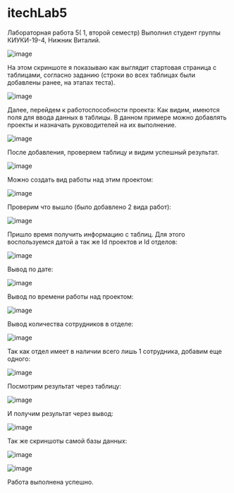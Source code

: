 # itechLab5

Лабораторная работа 5( 1, второй семестр)
Выполнил студент группы КИУКИ-19-4, Нижник Виталий.

![image](https://user-images.githubusercontent.com/79364960/178112434-be017116-add3-4e66-be19-5731fe190f82.png)

На этом скриншоте я показываю как выглядит стартовая страница с таблицами, согласно заданию (строки во всех таблицах были добавлены ранее, на этапах теста). 

![image](https://user-images.githubusercontent.com/79364960/178112477-29717c12-021f-413f-aef5-ac29ad7bffc7.png)


Далее, перейдем к работоспособности проекта:
Как видим, имеются поля для ввода данных в таблицы. В данном примере можно добавлять проекты и назначать руководителей на их выполнение.

![image](https://user-images.githubusercontent.com/79364960/178113007-d78e2df8-6489-4006-80d2-80fbfa1f1016.png)

После добавления, проверяем таблицу и видим успешный результат.

![image](https://user-images.githubusercontent.com/79364960/178113024-934c676f-145d-4b01-bc08-cadca44032a8.png)

Можно создать вид работы над этим проектом:

![image](https://user-images.githubusercontent.com/79364960/178113190-92204882-c0bd-4e3e-9ebe-cf06b2526a32.png)

Проверим что вышло (было добавлено 2 вида работ):

![image](https://user-images.githubusercontent.com/79364960/178113202-8478ea0b-da5e-4c54-be79-2427b5338db6.png)

Пришло время получить информацию с таблиц. Для этого воспользуемся датой а так же Id проектов и Id отделов:

![image](https://user-images.githubusercontent.com/79364960/178113209-a4ccb10d-617e-4d15-a5b4-6b5da4eaceba.png)

Вывод по дате:

![image](https://user-images.githubusercontent.com/79364960/178113225-8558de1e-4856-4828-9c88-6646d68d0fc4.png)

Вывод по времени работы над проектом:

![image](https://user-images.githubusercontent.com/79364960/178113238-fa013722-4f7a-419f-a03e-c4bc099eed87.png)

Вывод количества сотрудников в отделе:

![image](https://user-images.githubusercontent.com/79364960/178113253-8e58c4ef-7af2-464a-9043-37e7e2179091.png)

Так как отдел имеет в наличии всего лишь 1 сотрудника, добавим еще одного:

![image](https://user-images.githubusercontent.com/79364960/178113284-4defc13d-4ed9-431d-a2bb-574b1016b31d.png)

Посмотрим результат через таблицу:

![image](https://user-images.githubusercontent.com/79364960/178113286-dc413649-7903-4957-a810-20804330b09d.png)

И получим результат через вывод:

![image](https://user-images.githubusercontent.com/79364960/178113295-0f8b25a1-1600-43ca-8275-e0594c378699.png)

Так же скриншоты самой базы данных:

![image](https://user-images.githubusercontent.com/79364960/178114106-349280f5-dafd-49b3-ac96-3999c1d7251a.png)

![image](https://user-images.githubusercontent.com/79364960/178114123-4a3fc02c-d293-4729-89b3-b945b5e7220e.png)


Работа выполнена успешно.
